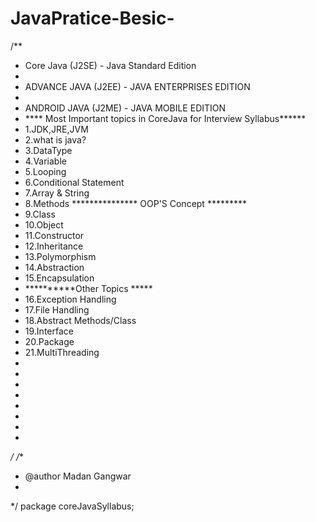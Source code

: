 # JavaPratice-Besic-
/**
 * Core Java (J2SE) - Java Standard Edition 
 * 
 * ADVANCE JAVA (J2EE) - JAVA ENTERPRISES EDITION 
 * 
 * ANDROID JAVA (J2ME) - JAVA MOBILE EDITION
 * **** Most Important topics in CoreJava for Interview Syllabus******
 * 1.JDK,JRE,JVM
 * 2.what is java? 
 * 3.DataType 
 * 4.Variable
 * 5.Looping
 * 6.Conditional Statement
 * 7.Array & String
 * 8.Methods 
 *************** OOP'S Concept *********
 * 9.Class
 * 10.Object
 * 11.Constructor
 * 12.Inheritance
 * 13.Polymorphism
 * 14.Abstraction
 * 15.Encapsulation 
 * **********Other Topics *****
 * 16.Exception Handling
 * 17.File Handling 
 * 18.Abstract Methods/Class
 * 19.Interface
 * 20.Package
 * 21.MultiThreading
 * 
 * 
 * 
 * 
 * 
 * 
 * 
 * 
 */
/**
 * @author Madan Gangwar
 *
 */
package coreJavaSyllabus;
